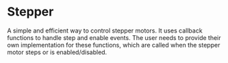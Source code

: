 # Stepper

A simple and efficient way to control stepper motors. It uses callback functions to handle step and enable events. The user needs to provide their own implementation for these functions, which are called when the stepper motor steps or is enabled/disabled.
